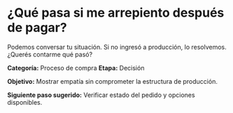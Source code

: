 # ¿Qué pasa si me arrepiento después de pagar?

Podemos conversar tu situación. Si no ingresó a producción, lo resolvemos. ¿Querés contarme qué pasó?

**Categoría:** Proceso de compra
**Etapa:** Decisión

**Objetivo:** Mostrar empatía sin comprometer la estructura de producción.

**Siguiente paso sugerido:** Verificar estado del pedido y opciones disponibles.
